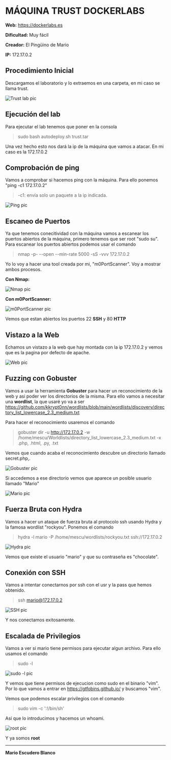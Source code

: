 # MÁQUINA TRUST DOCKERLABS

**Web:** https://dockerlabs.es

**Dificultad:** Muy fácil

**Creador:** El Pingüino de Mario

**IP:** 172.17.0.2

## Procedimiento Inicial

Descargamos el laboratorio y lo extraemos en una carpeta, en mi caso se llama trust.

![Trust lab pic](https://github.com/mescu/Dockerlabs/blob/main/trust/images/trustlabpic.png)

## Ejecución del lab
Para ejecutar el lab tenemos que poner en la consola 
> sudo bash autodeploy.sh trust.tar

Una vez hecho esto nos dará la ip de la máquina que vamos a atacar. En mi caso es la 172.17.0.2

## Comprobación de ping
Vamos a comprobar si hacemos ping con la máquina.
Para ello ponemos "ping -c1 172.17.0.2"
> -c1: envía solo un paquete a la ip indicada.

![Ping pic](https://github.com/mescu/Dockerlabs/blob/main/trust/images/ping.png)

## Escaneo de Puertos
Ya que tenemos conecitividad con la máquina vamos a escanear los puertos abiertos de la máquina, primero tenemos que ser root "sudo su".
Para escanear los puertos abiertos podemos usar el comando 
> nmap -p- --open --min-rate 5000 -sS -vvv 172.17.0.2

Yo lo voy a hacer una tool creada por mi, "m0PortScanner".
Voy a mostrar ambos procesos.

**Con Nmap:**

![Nmap pic](https://github.com/mescu/Dockerlabs/blob/main/trust/images/nmap.png)

**Con m0PortScanner:**

![m0PortScanner pic](https://github.com/mescu/Dockerlabs/blob/main/trust/images/m0PortScanner.png)

Vemos que estan abiertos los puertos 22 **SSH** y 80 **HTTP**

## Vistazo a la Web
Echamos un vistazo a la web que hay montada con la ip 172.17.0.2 y vemos que es la pagina por defecto de apache.

![Web pic](https://github.com/mescu/Dockerlabs/blob/main/trust/images/web.png)

## Fuzzing con Gobuster

Vamos a usar la herramienta **Gobuster** para hacer un reconocimiento de la web y asi poder ver los directorios de la misma.
Para ello vamos a necesitar una **wordlist**, la que usaré yo va a ser 
https://github.com/kkrypt0nn/wordlists/blob/main/wordlists/discovery/directory_list_lowercase_2.3_medium.txt

Para hacer el reconocimiento usaremos el comando 
> gobuster dir -u http://172.17.0.2 -w /home/mescu/Worldlists/directory_list_lowercase_2.3_medium.txt -x .php, .html, .py, .txt

Vemos que cuando acaba el reconocimiento descubre un directorio llamado secret.php,.

![Gobuster pic](https://github.com/mescu/Dockerlabs/blob/main/trust/images/gobuster.png)

Si accedemos a ese directorio vemos que aparece un posible usuario llamado "Mario"

![Mario pic](https://github.com/mescu/Dockerlabs/blob/main/trust/images/mario.png)

## Fuerza Bruta con Hydra

Vamos a hacer un ataque de fuerza bruta al protocolo ssh usando Hydra y la famosa wordlist "rockyou".
Ponemos el comando
> hydra -l mario -P /home/mescu/wordlists/rockyou.txt ssh://172.17.0.2

![Hydra pic](https://github.com/mescu/Dockerlabs/blob/main/trust/images/hydra.png)

Vemos que existe el usuario "mario" y que su contraseña es "chocolate".

## Conexión con SSH

Vamos a intentar conectarnos por ssh con el usr y la pass que hemos obtenido.
> ssh mario@172.17.0.2

![SSH pic](https://github.com/mescu/Dockerlabs/blob/main/trust/images/ssh.png)

Y nos conectamos exitosamente.

## Escalada de Privilegios
Vamos a ver si mario tiene permisos para ejecutar algun archivo. 
Para ello usamos el comando
> sudo -l

![sudo -l  pic](https://github.com/mescu/Dockerlabs/blob/main/trust/images/sudo-l.png)

Y vemos que tiene permisos de ejecucion como sudo en el binario "vim".
Por lo que vamos a entrar en https://gtfobins.github.io/ y buscamos "vim".

Vemos que podemos escalar privilegios con el comando
> sudo vim -c ':!/bin/sh'

Así que lo introducimos y hacemos un whoami.

![root pic](https://github.com/mescu/Dockerlabs/blob/main/trust/images/root.png)

Y ya somos **root**

-----------

**Mario Escudero Blanco**
